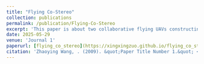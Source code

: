 ```yaml
---
title: "Flying Co-Stereo"
collection: publications
permalink: /publication/Flying-Co-Stereo
excerpt: 'This paper is about two collaborative flying UAVs constructing a variable baseline stereo camera.'
date: 2025-05-29
venue: 'Journal 1'
paperurl: [flying_co_stereo](https://xingxingzuo.github.io/flying_co_stereo/)
citation: 'Zhaoying Wang, . (2009). &quot;Paper Title Number 1.&quot; <i>Journal 1</i>. 1(1).'
---
```


<!-- The contents above will be part of a list of publications, if the user clicks the link for the publication than the contents of section will be rendered as a full page, allowing you to provide more information about the paper for the reader. When publications are displayed as a single page, the contents of the above "citation" field will automatically be included below this section in a smaller font. -->
